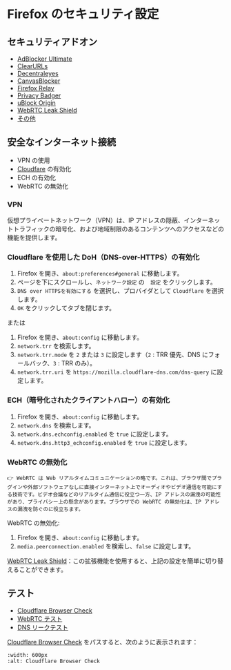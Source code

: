 # Firefox のセキュリティ設定

## セキュリティアドオン
- [AdBlocker Ultimate](https://addons.mozilla.org/en-US/firefox/addon/adblocker-ultimate/)
- [ClearURLs](https://addons.mozilla.org/en-US/firefox/addon/clearurls/)
- [Decentraleyes](https://addons.mozilla.org/en-US/firefox/addon/decentraleyes/)
- [CanvasBlocker](https://addons.mozilla.org/en-US/firefox/addon/canvasblocker/)
- [Firefox Relay](https://relay.firefox.com/)
- [Privacy Badger](https://addons.mozilla.org/en-US/firefox/addon/privacy-badger17/)
- [uBlock Origin](https://addons.mozilla.org/en-US/firefox/addon/ublock-origin/)
- [WebRTC Leak Shield](https://addons.mozilla.org/en-US/firefox/addon/webrtc-leak-shield/)
- [その他](https://addons.mozilla.org/en-US/firefox/extensions/category/privacy-security/)

## 安全なインターネット接続
- VPN の使用
- [Cloudfare](https://developers.cloudflare.com/1.1.1.1/setup/) の有効化
- ECH の有効化
- WebRTC の無効化

### VPN
仮想プライベートネットワーク（VPN）は、IP アドレスの隠蔽、インターネットトラフィックの暗号化、および地域制限のあるコンテンツへのアクセスなどの機能を提供します。

### Cloudflare を使用した DoH（DNS-over-HTTPS）の有効化
1. Firefox を開き、`about:preferences#general` に移動します。
2. ページを下にスクロールし、`ネットワーク設定` の　`設定` をクリックします。
3. `DNS over HTTPSを有効にする` を選択し、プロバイダとして `Cloudflare` を選択します。
4. `OK` をクリックしてタブを閉じます。

または
1. Firefox を開き、`about:config` に移動します。
2. `network.trr` を検索します。
3. `network.trr.mode` を `2` または `3` に設定します（`2` : TRR 優先、DNS にフォールバック、`3` : TRR のみ）。
4. `network.trr.uri` を `https://mozilla.cloudflare-dns.com/dns-query` に設定します。

### ECH（暗号化されたクライアントハロー）の有効化
1. Firefox を開き、`about:config` に移動します。
2. `network.dns` を検索します。
3. `network.dns.echconfig.enabled` を `true` に設定します。
4. `network.dns.http3_echconfig.enabled` を `true` に設定します。

### WebRTC の無効化
```{caution} WebRTC
👉 WebRTC は Web リアルタイムコミュニケーションの略です。これは、ブラウザ間でプラグインや外部ソフトウェアなしに直接インターネット上でオーディオやビデオ通信を可能にする技術です。ビデオ会議などのリアルタイム通信に役立つ一方、IP アドレスの漏洩の可能性があり、プライバシー上の懸念があります。ブラウザでの WebRTC の無効化は、IP アドレスの漏洩を防ぐのに役立ちます。
```

WebRTC の無効化:
1. Firefox を開き、`about:config` に移動します。
2. `media.peerconnection.enabled` を検索し、`false` に設定します。

[WebRTC Leak Shield](https://addons.mozilla.org/en-US/firefox/addon/webrtc-leak-shield/)：この拡張機能を使用すると、上記の設定を簡単に切り替えることができます。

## テスト
- [Cloudflare Browser Check](https://www.cloudflare.com/ssl/encrypted-sni/#results)
- [WebRTC テスト](https://ip8.com/webrtc-test)
- [DNS リークテスト](https://dnsleaktest.org/dns-leak-test)

[Cloudflare Browser Check](https://www.cloudflare.com/ssl/encrypted-sni/#results) をパスすると、次のように表示されます：
```{image} img/cloudflare-test.png
:width: 600px
:alt: Cloudflare Browser Check
```
